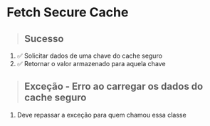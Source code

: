 # Fetch Secure Cache

> ## Sucesso
1. ✅  Solicitar dados de uma chave do cache seguro
2. ✅  Retornar o valor armazenado para aquela chave

> ## Exceção - Erro ao carregar os dados do cache seguro
1. Deve repassar a exceção para quem chamou essa classe